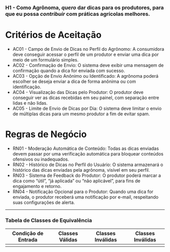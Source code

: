 ### H1 - Como Agrônoma, *quero* dar dicas para os produtores, para que eu possa *contribuir* com práticas agrícolas melhores.

# Critérios de Aceitação

* AC01 - Campo de Envio de Dicas no Perfil do Agrônomo: A consumidora deve conseguir acessar o perfil de um produtor e enviar uma dica por meio de um formulário simples.
* AC02 - Confirmação de Envio: O sistema deve exibir uma mensagem de confirmação quando a dica for enviada com sucesso.
* AC03 - Opção de Envio Anônimo ou Identificado: A agrônoma poderá escolher se deseja enviar a dica de forma anônima ou com identificação.
* AC04 - Visualização das Dicas pelo Produtor: O produtor deve conseguir ver as dicas recebidas em seu painel, com separação entre lidas e não lidas.
* AC05 - Limite de Envio de Dicas por Dia: O sistema deve limitar o envio de múltiplas dicas para um mesmo produtor a fim de evitar spam.

# Regras de Negócio

* RN01	- Moderação Automática de Conteúdo: Todas as dicas enviadas devem passar por uma verificação automática para bloquear conteúdos ofensivos ou inadequados.
* RN02	- Histórico de Dicas no Perfil do Usuário: O sistema armazenará o histórico das dicas enviadas pela agrônoma, visível em seu perfil.
* RN03	- Sistema de Feedback do Produtor: O produtor poderá marcar a dica como “útil”, “já aplicada” ou “não aplicável”, para fins de engajamento e retorno.
* RN04 -	Notificação Opcional para o Produtor: Quando uma dica for enviada, o produtor receberá uma notificação por e-mail, respeitando suas configurações de alerta.

---
###  Tabela de Classes de Equivalência

| Condição de Entrada                                  | Classes Válidas                                   | Classes Inválidas                                | Classes Inválidas                               |
|------------------------------------------------------|---------------------------------------------------|--------------------------------------------------|-------------------------------------------------|
|                               |                |                  |                                                |
